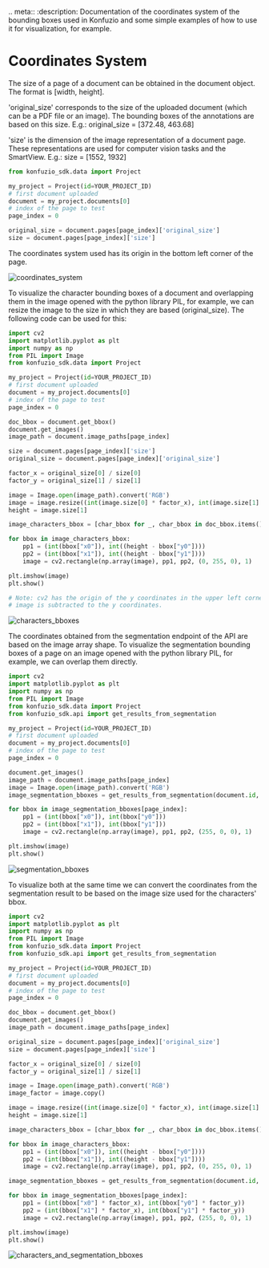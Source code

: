 .. meta::
   :description: Documentation of the coordinates system of the bounding boxes used in Konfuzio and some simple examples of how to use it for visualization, for example.

# Coordinates System

The size of a page of a document can be obtained in the document object.
The format is [width, height].

'original_size' corresponds to the size of the uploaded document (which can be a PDF file or an image).
  The bounding boxes of the annotations are based on this size.
   E.g.: original_size = [372.48, 463.68]

'size' is the dimension of the image representation of a document page. These representations are used for computer vision tasks and the SmartView.
  E.g.: size = [1552, 1932]


```python
from konfuzio_sdk.data import Project

my_project = Project(id=YOUR_PROJECT_ID)
# first document uploaded
document = my_project.documents[0]
# index of the page to test
page_index = 0

original_size = document.pages[page_index]['original_size']
size = document.pages[page_index]['size']
```

The coordinates system used has its origin in the bottom left corner of the page.

![coordinates_system](../_static/img/coordinates_schema.png)


To visualize the character bounding boxes of a document and overlapping them in the image opened with the python
library PIL, for example, we can resize the image to the size in which they are based (original_size).
The following code can be used for this:

```python
import cv2
import matplotlib.pyplot as plt
import numpy as np
from PIL import Image
from konfuzio_sdk.data import Project

my_project = Project(id=YOUR_PROJECT_ID)
# first document uploaded
document = my_project.documents[0]
# index of the page to test
page_index = 0

doc_bbox = document.get_bbox()
document.get_images()
image_path = document.image_paths[page_index]

size = document.pages[page_index]['size']
original_size = document.pages[page_index]['original_size']

factor_x = original_size[0] / size[0]
factor_y = original_size[1] / size[1]

image = Image.open(image_path).convert('RGB')
image = image.resize((int(image.size[0] * factor_x), int(image.size[1] * factor_y)))
height = image.size[1]

image_characters_bbox = [char_bbox for _, char_bbox in doc_bbox.items() if char_bbox["page_number"] - 1 == page_index]

for bbox in image_characters_bbox:
    pp1 = (int(bbox["x0"]), int((height - bbox["y0"])))
    pp2 = (int(bbox["x1"]), int((height - bbox["y1"])))
    image = cv2.rectangle(np.array(image), pp1, pp2, (0, 255, 0), 1)

plt.imshow(image)
plt.show()

# Note: cv2 has the origin of the y coordinates in the upper left corner. Therefore, for visualization, the height of the
# image is subtracted to the y coordinates.
```

![characters_bboxes](../_static/img/bboxes_characters.png)

The coordinates obtained from the segmentation endpoint of the API are based on the image array shape.
To visualize the segmentation bounding boxes of a page on an image opened with the python library PIL, for example,
we can overlap them directly.

```python
import cv2
import matplotlib.pyplot as plt
import numpy as np
from PIL import Image
from konfuzio_sdk.data import Project
from konfuzio_sdk.api import get_results_from_segmentation

my_project = Project(id=YOUR_PROJECT_ID)
# first document uploaded
document = my_project.documents[0]
# index of the page to test
page_index = 0

document.get_images()
image_path = document.image_paths[page_index]
image = Image.open(image_path).convert('RGB')
image_segmentation_bboxes = get_results_from_segmentation(document.id, my_project.id)

for bbox in image_segmentation_bboxes[page_index]:
    pp1 = (int(bbox["x0"]), int(bbox["y0"]))
    pp2 = (int(bbox["x1"]), int(bbox["y1"]))
    image = cv2.rectangle(np.array(image), pp1, pp2, (255, 0, 0), 1)

plt.imshow(image)
plt.show()

```

![segmentation_bboxes](../_static/img/bboxes_segmentation.png)

To visualize both at the same time we can convert the coordinates from the segmentation result to be based on the image
size used for the characters' bbox.

```python
import cv2
import matplotlib.pyplot as plt
import numpy as np
from PIL import Image
from konfuzio_sdk.data import Project
from konfuzio_sdk.api import get_results_from_segmentation

my_project = Project(id=YOUR_PROJECT_ID)
# first document uploaded
document = my_project.documents[0]
# index of the page to test
page_index = 0

doc_bbox = document.get_bbox()
document.get_images()
image_path = document.image_paths[page_index]

original_size = document.pages[page_index]['original_size']
size = document.pages[page_index]['size']

factor_x = original_size[0] / size[0]
factor_y = original_size[1] / size[1]

image = Image.open(image_path).convert('RGB')
image_factor = image.copy()

image = image.resize((int(image.size[0] * factor_x), int(image.size[1] * factor_y)))
height = image.size[1]

image_characters_bbox = [char_bbox for _, char_bbox in doc_bbox.items() if char_bbox["page_number"] - 1 == page_index]

for bbox in image_characters_bbox:
    pp1 = (int(bbox["x0"]), int((height - bbox["y0"])))
    pp2 = (int(bbox["x1"]), int((height - bbox["y1"])))
    image = cv2.rectangle(np.array(image), pp1, pp2, (0, 255, 0), 1)

image_segmentation_bboxes = get_results_from_segmentation(document.id, my_project.id)

for bbox in image_segmentation_bboxes[page_index]:
    pp1 = (int(bbox["x0"] * factor_x), int(bbox["y0"] * factor_y))
    pp2 = (int(bbox["x1"] * factor_x), int(bbox["y1"] * factor_y))
    image = cv2.rectangle(np.array(image), pp1, pp2, (255, 0, 0), 1)

plt.imshow(image)
plt.show()
```
![characters_and_segmentation_bboxes](../_static/img/bboxes_overlap.png)
